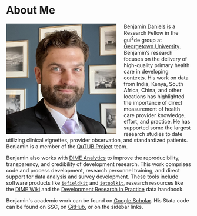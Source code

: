# About Me

<img src="/img/profile.png" alt="" style="width: 300px; float: left;
margin-right: 20px;"/> 

[Benjamin
Daniels](https://scholar.google.com/citations?user=bExwzN4AAAAJ&hl=en)
is a Research Fellow in the gui<sup>2</sup>de group at [Georgetown
University](https://gui2de.georgetown.edu). Benjamin’s research focuses
on the delivery of high-quality primary health care in developing
contexts. His work on data from India, Kenya, South Africa, China, and
other locations has highlighted the importance of direct measurement of
health care provider knowledge, effort, and practice. He has supported
some the largest research studies to date utilizing clinical vignettes,
provider observation, and standardized patients. Benjamin is a member of
the [QuTUB Project](https://www.qutubproject.org/) team. 

Benjamin also works with [DIME
Analytics](https://www.worldbank.org/en/research/dime/data-and-analytics) to
improve the reproducibility, transparency, and credibility of
development research. This work comprises code and process development,
research personnel training, and direct support for data analysis and
survey development. These tools include software products like
[`iefieldkit`](http://worldbank.github.io/ietoolkit/) and
[`ietoolkit`](http://worldbank.github.io/ietoolkit/), research resources
like the [DIME Wiki](http://dimewiki.worldbank.org) and the [Development
Research in Practice](http://worldbank.github.io/dime-data-handbook/)
data handbook. 

Benjamin's academic work can be found on [Google
Scholar](https://scholar.google.com/citations?user=bExwzN4AAAAJ&hl=en).
His Stata code can be found on SSC, on
[GitHub](https://github.com/bbdaniels/), or on the sidebar links.  
